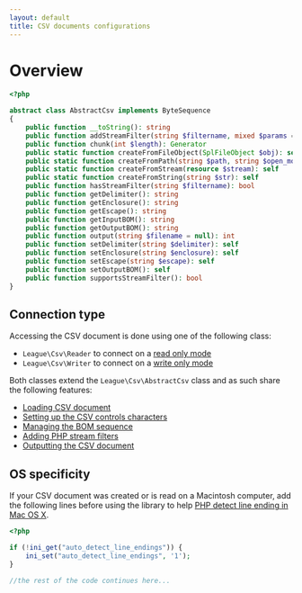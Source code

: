 ```yaml
---
layout: default
title: CSV documents configurations
---
```


# Overview

~~~php
<?php

abstract class AbstractCsv implements ByteSequence
{
    public function __toString(): string
    public function addStreamFilter(string $filtername, mixed $params = null): self
    public function chunk(int $length): Generator
    public static function createFromFileObject(SplFileObject $obj): self
    public static function createFromPath(string $path, string $open_mode = 'r+', resource $context = null): self
    public static function createFromStream(resource $stream): self
    public static function createFromString(string $str): self
    public function hasStreamFilter(string $filtername): bool
    public function getDelimiter(): string
    public function getEnclosure(): string
    public function getEscape(): string
    public function getInputBOM(): string
    public function getOutputBOM(): string
    public function output(string $filename = null): int
    public function setDelimiter(string $delimiter): self
    public function setEnclosure(string $enclosure): self
    public function setEscape(string $escape): self
    public function setOutputBOM(): self
    public function supportsStreamFilter(): bool
}
~~~

## Connection type

Accessing the CSV document is done using one of the following class:

* `League\Csv\Reader` to connect on a [read only mode](/9.0/reader/)
* `League\Csv\Writer` to connect on a [write only mode](/9.0/writer/)

Both classes extend the `League\Csv\AbstractCsv` class and as such share the following features:

- [Loading CSV document](#instantiation)
- [Setting up the CSV controls characters](/9.0/connections/controls/)
- [Managing the BOM sequence](/9.0/connections/bom/)
- [Adding PHP stream filters](/9.0/connections/filters/)
- [Outputting the CSV document](/9.0/connections/output/)

## OS specificity

If your CSV document was created or is read on a Macintosh computer, add the following lines before using the library to help [PHP detect line ending in Mac OS X](http://php.net/manual/en/function.fgetcsv.php#refsect1-function.fgetcsv-returnvalues).

~~~php
<?php

if (!ini_get("auto_detect_line_endings")) {
    ini_set("auto_detect_line_endings", '1');
}

//the rest of the code continues here...
~~~
